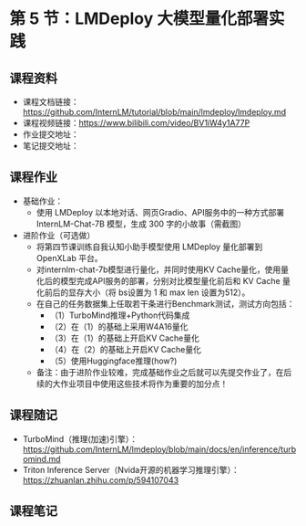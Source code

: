 # 第 5 节：LMDeploy 大模型量化部署实践

## 课程资料
- 课程文档链接：https://github.com/InternLM/tutorial/blob/main/lmdeploy/lmdeploy.md
- 课程视频链接：https://www.bilibili.com/video/BV1iW4y1A77P
- 作业提交地址：
- 笔记提交地址：

## 课程作业
- 基础作业：
  - 使用 LMDeploy 以本地对话、网页Gradio、API服务中的一种方式部署 InternLM-Chat-7B 模型，生成 300 字的小故事（需截图）
- 进阶作业（可选做）
  - 将第四节课训练自我认知小助手模型使用 LMDeploy 量化部署到 OpenXLab 平台。
  - 对internlm-chat-7b模型进行量化，并同时使用KV Cache量化，使用量化后的模型完成API服务的部署，分别对比模型量化前后和 KV Cache 量化前后的显存大小（将 bs设置为 1 和 max len 设置为512）。
  - 在自己的任务数据集上任取若干条进行Benchmark测试，测试方向包括：
    - （1）TurboMind推理+Python代码集成
    - （2）在（1）的基础上采用W4A16量化
    - （3）在（1）的基础上开启KV Cache量化
    - （4）在（2）的基础上开启KV Cache量化
    - （5）使用Huggingface推理(how?)
  - 备注：由于进阶作业较难，完成基础作业之后就可以先提交作业了，在后续的大作业项目中使用这些技术将作为重要的加分点！

## 课程随记
- TurboMind（推理(加速)引擎）：https://github.com/InternLM/lmdeploy/blob/main/docs/en/inference/turbomind.md
- Triton Inference Server（Nvida开源的机器学习推理引擎）：https://zhuanlan.zhihu.com/p/594107043

## 课程笔记

